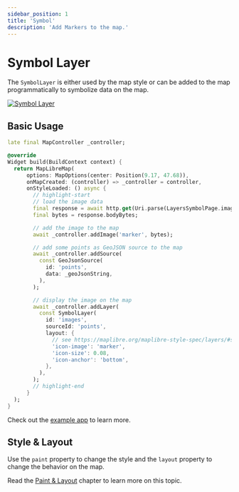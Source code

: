 ```yaml
---
sidebar_position: 1
title: 'Symbol'
description: 'Add Markers to the map.'
---
```


# Symbol Layer

The `SymbolLayer` is either used by the map style or can be added to the map
programmatically to symbolize data on the map.

[![Symbol Layer](/img/layers/symbol_layer.jpg)](/demo/#/layers/symbol)

## Basic Usage

```dart
late final MapController _controller;

@override
Widget build(BuildContext context) {
  return MapLibreMap(
      options: MapOptions(center: Position(9.17, 47.68)),
      onMapCreated: (controller) => _controller = controller,
      onStyleLoaded: () async {
        // highlight-start
        // load the image data
        final response = await http.get(Uri.parse(LayersSymbolPage.imageUrl));
        final bytes = response.bodyBytes;

        // add the image to the map
        await _controller.addImage('marker', bytes);

        // add some points as GeoJSON source to the map
        await _controller.addSource(
          const GeoJsonSource(
            id: 'points',
            data: _geoJsonString,
          ),
        );

        // display the image on the map
        await _controller.addLayer(
          const SymbolLayer(
            id: 'images',
            sourceId: 'points',
            layout: {
              // see https://maplibre.org/maplibre-style-spec/layers/#symbol
              'icon-image': 'marker',
              'icon-size': 0.08,
              'icon-anchor': 'bottom',
            },
          ),
        );
        // highlight-end
      }
  );
}
```

Check out
the [example app](https://github.com/josxha/flutter-maplibre/blob/main/example/lib/layers_symbol_page.dart)
to learn more.

## Style & Layout

Use the `paint` property to change the style and the `layout`
property to change the behavior on the map.

Read the [Paint & Layout](./paint-and-layout) chapter to learn more on this
topic. 